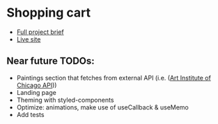 # Shopping cart

- [Full project brief](https://www.theodinproject.com/lessons/node-path-javascript-shopping-cart)
- [Live site](https://piotrnajda3000.github.io/shopping-cart)

## Near future TODOs:

- Paintings section that fetches from external API (i.e. ([Art Institute of Chicago API](https://api.artic.edu/docs/)))
- Landing page
- Theming with styled-components
- Optimize: animations, make use of useCallback & useMemo
- Add tests 
